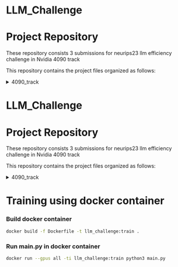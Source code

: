 # LLM_Challenge

# Project Repository
These repository consists 3 submissions for neurips23 llm efficiency challenge  in Nvidia 4090 track

This repository contains the project files organized as follows:

<details>
  <summary>4090_track</summary>
  
  - [submission_1](./4090_track/submission_1)
    - [training](./4090_track/submission_1/training)
    - [evaluation](./4090_track/submission_1/evaluation)

  - [submission_2](./4090_track/submission_2)
    - [training](./4090_track/submission_2/training)
    - [evaluation](./4090_track/submission_2/evaluation)

  - [submission_3](./4090_track/submission_3)
    - [training](./4090_track/submission_3/training)
    - [evaluation](./4090_track/submission_3/evaluation)
</details>

# LLM_Challenge

# Project Repository

These repository consists 3 submissions for neurips23 llm efficiency challenge in Nvidia 4090 track

This repository contains the project files organized as follows:

<details>
  <summary>4090_track</summary>
  
  - [submission_1](./4090_track/submission_1)
    - [training](./4090_track/submission_1/training)
    - [evaluation](./4090_track/submission_1/evaluation)

- [submission_2](./4090_track/submission_2)

  - [training](./4090_track/submission_2/training)
  - [evaluation](./4090_track/submission_2/evaluation)

- [submission_3](./4090_track/submission_3) - [training](./4090_track/submission_3/training) - [evaluation](./4090_track/submission_3/evaluation)
</details>

# Training using docker container

### Build docker container

```bash
docker build -f Dockerfile -t llm_challenge:train .
```

### Run main.py in docker container

```bash
docker run --gpus all -ti llm_challenge:train python3 main.py
```

